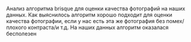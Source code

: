 Анализ алгоритма brisque для оценки качества фотографий на наших данных. Как выяснилось алгоритм хорошо подходит для оценки качества фотографии, 
если у нас есть эта же фотография без помех/плохого контраста/и т.д. На наших данных алгоритм оказалася бесполезен
